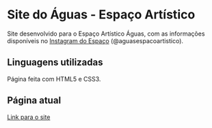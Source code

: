 # Site do Águas - Espaço Artístico
Site desenvolvido para o Espaço Artístico Águas, com as informações disponíveis no [Instagram do Espaço](https://www.instagram.com/aguasespacoartistico/) (@aguasespacoartistico).

## Linguagens utilizadas
Página feita com HTML5 e CSS3.

## Página atual
[Link para o site](https://carolinaseixas.github.io/site_aguas/)
